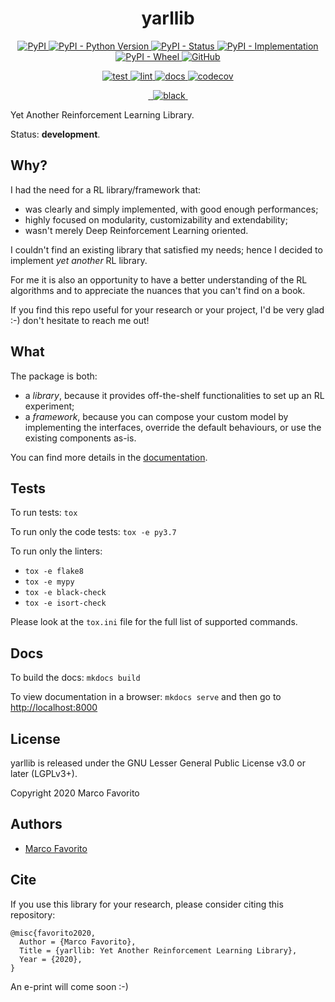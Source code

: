 <h1 align="center">
  <b>yarllib</b>
</h1>

<p align="center">
  <a href="https://pypi.org/project/yarllib">
    <img alt="PyPI" src="https://img.shields.io/pypi/v/yarllib">
  </a>
  <a href="https://pypi.org/project/yarllib">
    <img alt="PyPI - Python Version" src="https://img.shields.io/pypi/pyversions/yarllib" />
  </a>
  <a href="">
    <img alt="PyPI - Status" src="https://img.shields.io/pypi/status/yarllib" />
  </a>
  <a href="">
    <img alt="PyPI - Implementation" src="https://img.shields.io/pypi/implementation/yarllib">
  </a>
  <a href="">
    <img alt="PyPI - Wheel" src="https://img.shields.io/pypi/wheel/yarllib">
  </a>
  <a href="https://github.com/marcofavorito/yarllib/blob/master/LICENSE">
    <img alt="GitHub" src="https://img.shields.io/github/license/marcofavorito/yarllib">
  </a>
</p>
<p align="center">
  <a href="">
    <img alt="test" src="https://github.com/marcofavorito/yarllib/workflows/test/badge.svg">
  </a>
  <a href="">
    <img alt="lint" src="https://github.com/marcofavorito/yarllib/workflows/lint/badge.svg">
  </a>
  <a href="">
    <img alt="docs" src="https://github.com/marcofavorito/yarllib/workflows/docs/badge.svg">
  </a>
  <a href="https://codecov.io/gh/marcofavorito/yarllib">
    <img alt="codecov" src="https://codecov.io/gh/marcofavorito/yarllib/branch/master/graph/badge.svg?token=FG3ATGP5P5">
  </a>
</p>
<p align="center">
  <a href="https://img.shields.io/badge/flake8-checked-blueviolet">
    <img alt="" src="https://img.shields.io/badge/flake8-checked-blueviolet">
  </a>
  <a href="https://img.shields.io/badge/mypy-checked-blue">
    <img alt="" src="https://img.shields.io/badge/mypy-checked-blue">
  </a>
  <a href="https://img.shields.io/badge/code%20style-black-black">
    <img alt="black" src="https://img.shields.io/badge/code%20style-black-black" />
  </a>
  <a href="https://www.mkdocs.org/">
    <img alt="" src="https://img.shields.io/badge/docs-mkdocs-9cf">
  </a>
</p>


Yet Another Reinforcement Learning Library.

Status: **development**.

## Why?

I had the need for a RL library/framework that:
- was clearly and simply implemented, with good enough performances;
- highly focused on modularity, customizability and extendability;
- wasn't merely Deep Reinforcement Learning oriented.

I couldn't find an existing library that satisfied my needs; 
hence I decided to implement _yet another_ RL library.

For me it is also an opportunity to 
have a better understanding of the RL algorithms
and to appreciate the nuances that you can't find on a book.

If you find this repo useful for your research or your project,
I'd be very glad :-) don't hesitate to reach me out!

## What

The package is both:
- a _library_, because it provides off-the-shelf functionalities to
  set up an RL experiment;
- a _framework_, because you can compose your custom model by implementing
  the interfaces, override the default behaviours, or use the existing
  components as-is.   

You can find more details in the 
[documentation](https://marcofavorito.github.io/yarllib).

## Tests

To run tests: `tox`

To run only the code tests: `tox -e py3.7`

To run only the linters: 
- `tox -e flake8`
- `tox -e mypy`
- `tox -e black-check`
- `tox -e isort-check`

Please look at the `tox.ini` file for the full list of supported commands. 

## Docs

To build the docs: `mkdocs build`

To view documentation in a browser: `mkdocs serve`
and then go to [http://localhost:8000](http://localhost:8000)

## License

yarllib is released under the GNU Lesser General Public License v3.0 or later (LGPLv3+).

Copyright 2020 Marco Favorito

## Authors

- [Marco Favorito](https://marcofavorito.github.io/)

## Cite

If you use this library for your research, please consider citing this repository:

```
@misc{favorito2020,
  Author = {Marco Favorito},
  Title = {yarllib: Yet Another Reinforcement Learning Library},
  Year = {2020},
}
```
An e-print will come soon :-) 
